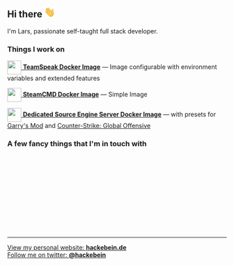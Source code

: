 ## Hi there <img src="https://raw.githubusercontent.com/Hackebein/Hackebein/master/assets/wave.gif" width="25" height="25">

I'm Lars, passionate self-taught full stack developer.

### Things I work on
[<img src="https://unpkg.com/simple-icons@v5/icons/teamspeak.svg" width="32" height="32" align="center"> **TeamSpeak Docker Image**](https://github.com/Hackebein/docker-ts3server) — Image configurable with environment variables and extended features

[<img src="https://unpkg.com/simple-icons@v5/icons/steam.svg" width="32" height="32" align="center"> **SteamCMD Docker Image**](https://github.com/Hackebein/docker-steamcmd) — Simple Image

[<img src="https://unpkg.com/simple-icons@v5/icons/sourceengine.svg" width="32" height="32" align="center"> **Dedicated Source Engine Server Docker Image**](https://github.com/Hackebein/docker-srcds) — with presets for [Garry's Mod](https://github.com/Hackebein/docker-garrysmod) and [Counter-Strike: Global Offensive](https://github.com/Hackebein/docker-csgo) 

### A few fancy things that I'm in touch with
<div style="display: inline-block; width: 32px; height: 32px; background-color: #1578D3; -webkit-mask: url(https://unpkg.com/simple-icons@v5/icons/alliedmodders.svg) no-repeat center; mask: url(https://unpkg.com/simple-icons@v5/icons/alliedmodders.svg) no-repeat center;"></div>
<div style="display: inline-block; width: 32px; height: 32px; background-color: #0D597F; -webkit-mask: url(https://unpkg.com/simple-icons@v5/icons/alpinelinux.svg) no-repeat center; mask: url(https://unpkg.com/simple-icons@v5/icons/alpinelinux.svg) no-repeat center;"></div>
<div style="display: inline-block; width: 32px; height: 32px; background-color: #D22128; -webkit-mask: url(https://unpkg.com/simple-icons@v5/icons/apache.svg) no-repeat center; mask: url(https://unpkg.com/simple-icons@v5/icons/apache.svg) no-repeat center;"></div>
<div style="display: inline-block; width: 32px; height: 32px; background-color: #00979D; -webkit-mask: url(https://unpkg.com/simple-icons@v5/icons/arduino.svg) no-repeat center; mask: url(https://unpkg.com/simple-icons@v5/icons/arduino.svg) no-repeat center;"></div>
<div style="display: inline-block; width: 32px; height: 32px; background-color: #0696D7; -webkit-mask: url(https://unpkg.com/simple-icons@v5/icons/autodesk.svg) no-repeat center; mask: url(https://unpkg.com/simple-icons@v5/icons/autodesk.svg) no-repeat center;"></div>
<div style="display: inline-block; width: 32px; height: 32px; background-color: #F9DC3E; -webkit-mask: url(https://unpkg.com/simple-icons@v5/icons/babel.svg) no-repeat center; mask: url(https://unpkg.com/simple-icons@v5/icons/babel.svg) no-repeat center;"></div>
<div style="display: inline-block; width: 32px; height: 32px; background-color: #7952B3; -webkit-mask: url(https://unpkg.com/simple-icons@v5/icons/bootstrap.svg) no-repeat center; mask: url(https://unpkg.com/simple-icons@v5/icons/bootstrap.svg) no-repeat center;"></div>
<div style="display: inline-block; width: 32px; height: 32px; background-color: #A8B9CC; -webkit-mask: url(https://unpkg.com/simple-icons@v5/icons/c.svg) no-repeat center; mask: url(https://unpkg.com/simple-icons@v5/icons/c.svg) no-repeat center;"></div>
<div style="display: inline-block; width: 32px; height: 32px; background-color: #064F8C; -webkit-mask: url(https://unpkg.com/simple-icons@v5/icons/cmake.svg) no-repeat center; mask: url(https://unpkg.com/simple-icons@v5/icons/cmake.svg) no-repeat center;"></div>
<div style="display: inline-block; width: 32px; height: 32px; background-color: #2F2625; -webkit-mask: url(https://unpkg.com/simple-icons@v5/icons/coffeescript.svg) no-repeat center; mask: url(https://unpkg.com/simple-icons@v5/icons/coffeescript.svg) no-repeat center;"></div>
<div style="display: inline-block; width: 32px; height: 32px; background-color: #885630; -webkit-mask: url(https://unpkg.com/simple-icons@v5/icons/composer.svg) no-repeat center; mask: url(https://unpkg.com/simple-icons@v5/icons/composer.svg) no-repeat center;"></div>
<div style="display: inline-block; width: 32px; height: 32px; background-color: #00599C; -webkit-mask: url(https://unpkg.com/simple-icons@v5/icons/cplusplus.svg) no-repeat center; mask: url(https://unpkg.com/simple-icons@v5/icons/cplusplus.svg) no-repeat center;"></div>
<div style="display: inline-block; width: 32px; height: 32px; background-color: #1572B6; -webkit-mask: url(https://unpkg.com/simple-icons@v5/icons/css3.svg) no-repeat center; mask: url(https://unpkg.com/simple-icons@v5/icons/css3.svg) no-repeat center;"></div>
<div style="display: inline-block; width: 32px; height: 32px; background-color: #141E24; -webkit-mask: url(https://unpkg.com/simple-icons@v5/icons/darkreader.svg) no-repeat center; mask: url(https://unpkg.com/simple-icons@v5/icons/darkreader.svg) no-repeat center;"></div>
<div style="display: inline-block; width: 32px; height: 32px; background-color: #5865F2; -webkit-mask: url(https://unpkg.com/simple-icons@v5/icons/discord.svg) no-repeat center; mask: url(https://unpkg.com/simple-icons@v5/icons/discord.svg) no-repeat center;"></div>
<div style="display: inline-block; width: 32px; height: 32px; background-color: #2496ED; -webkit-mask: url(https://unpkg.com/simple-icons@v5/icons/docker.svg) no-repeat center; mask: url(https://unpkg.com/simple-icons@v5/icons/docker.svg) no-repeat center;"></div>
<div style="display: inline-block; width: 32px; height: 32px; background-color: #339AF0; -webkit-mask: url(https://unpkg.com/simple-icons@v5/icons/fontawesome.svg) no-repeat center; mask: url(https://unpkg.com/simple-icons@v5/icons/fontawesome.svg) no-repeat center;"></div>
<div style="display: inline-block; width: 32px; height: 32px; background-color: #343434; -webkit-mask: url(https://unpkg.com/simple-icons@v5/icons/freenas.svg) no-repeat center; mask: url(https://unpkg.com/simple-icons@v5/icons/freenas.svg) no-repeat center;"></div>
<div style="display: inline-block; width: 32px; height: 32px; background-color: #F05032; -webkit-mask: url(https://unpkg.com/simple-icons@v5/icons/git.svg) no-repeat center; mask: url(https://unpkg.com/simple-icons@v5/icons/git.svg) no-repeat center;"></div>
<div style="display: inline-block; width: 32px; height: 32px; background-color: #609926; -webkit-mask: url(https://unpkg.com/simple-icons@v5/icons/gitea.svg) no-repeat center; mask: url(https://unpkg.com/simple-icons@v5/icons/gitea.svg) no-repeat center;"></div>
<div style="display: inline-block; width: 32px; height: 32px; background-color: #181717; -webkit-mask: url(https://unpkg.com/simple-icons@v5/icons/github.svg) no-repeat center; mask: url(https://unpkg.com/simple-icons@v5/icons/github.svg) no-repeat center;"></div>
<div style="display: inline-block; width: 32px; height: 32px; background-color: #0093DD; -webkit-mask: url(https://unpkg.com/simple-icons@v5/icons/gnuprivacyguard.svg) no-repeat center; mask: url(https://unpkg.com/simple-icons@v5/icons/gnuprivacyguard.svg) no-repeat center;"></div>
<div style="display: inline-block; width: 32px; height: 32px; background-color: #F46800; -webkit-mask: url(https://unpkg.com/simple-icons@v5/icons/grafana.svg) no-repeat center; mask: url(https://unpkg.com/simple-icons@v5/icons/grafana.svg) no-repeat center;"></div>
<div style="display: inline-block; width: 32px; height: 32px; background-color: #FAA918; -webkit-mask: url(https://unpkg.com/simple-icons@v5/icons/grunt.svg) no-repeat center; mask: url(https://unpkg.com/simple-icons@v5/icons/grunt.svg) no-repeat center;"></div>
<div style="display: inline-block; width: 32px; height: 32px; background-color: #CF4647; -webkit-mask: url(https://unpkg.com/simple-icons@v5/icons/gulp.svg) no-repeat center; mask: url(https://unpkg.com/simple-icons@v5/icons/gulp.svg) no-repeat center;"></div>
<div style="display: inline-block; width: 32px; height: 32px; background-color: #E34F26; -webkit-mask: url(https://unpkg.com/simple-icons@v5/icons/html5.svg) no-repeat center; mask: url(https://unpkg.com/simple-icons@v5/icons/html5.svg) no-repeat center;"></div>
<div style="display: inline-block; width: 32px; height: 32px; background-color: #CC0000; -webkit-mask: url(https://unpkg.com/simple-icons@v5/icons/jabber.svg) no-repeat center; mask: url(https://unpkg.com/simple-icons@v5/icons/jabber.svg) no-repeat center;"></div>
<div style="display: inline-block; width: 32px; height: 32px; background-color: #F7DF1E; -webkit-mask: url(https://unpkg.com/simple-icons@v5/icons/javascript.svg) no-repeat center; mask: url(https://unpkg.com/simple-icons@v5/icons/javascript.svg) no-repeat center;"></div>
<div style="display: inline-block; width: 32px; height: 32px; background-color: #0052CC; -webkit-mask: url(https://unpkg.com/simple-icons@v5/icons/jira.svg) no-repeat center; mask: url(https://unpkg.com/simple-icons@v5/icons/jira.svg) no-repeat center;"></div>
<div style="display: inline-block; width: 32px; height: 32px; background-color: #0769AD; -webkit-mask: url(https://unpkg.com/simple-icons@v5/icons/jquery.svg) no-repeat center; mask: url(https://unpkg.com/simple-icons@v5/icons/jquery.svg) no-repeat center;"></div>
<div style="display: inline-block; width: 32px; height: 32px; background-color: #000000; -webkit-mask: url(https://unpkg.com/simple-icons@v5/icons/json.svg) no-repeat center; mask: url(https://unpkg.com/simple-icons@v5/icons/json.svg) no-repeat center;"></div>
<div style="display: inline-block; width: 32px; height: 32px; background-color: #326CE5; -webkit-mask: url(https://unpkg.com/simple-icons@v5/icons/kubernetes.svg) no-repeat center; mask: url(https://unpkg.com/simple-icons@v5/icons/kubernetes.svg) no-repeat center;"></div>
<div style="display: inline-block; width: 32px; height: 32px; background-color: #1D365D; -webkit-mask: url(https://unpkg.com/simple-icons@v5/icons/less.svg) no-repeat center; mask: url(https://unpkg.com/simple-icons@v5/icons/less.svg) no-repeat center;"></div>
<div style="display: inline-block; width: 32px; height: 32px; background-color: #003A70; -webkit-mask: url(https://unpkg.com/simple-icons@v5/icons/letsencrypt.svg) no-repeat center; mask: url(https://unpkg.com/simple-icons@v5/icons/letsencrypt.svg) no-repeat center;"></div>
<div style="display: inline-block; width: 32px; height: 32px; background-color: #FCC624; -webkit-mask: url(https://unpkg.com/simple-icons@v5/icons/linux.svg) no-repeat center; mask: url(https://unpkg.com/simple-icons@v5/icons/linux.svg) no-repeat center;"></div>
<div style="display: inline-block; width: 32px; height: 32px; background-color: #003545; -webkit-mask: url(https://unpkg.com/simple-icons@v5/icons/mariadb.svg) no-repeat center; mask: url(https://unpkg.com/simple-icons@v5/icons/mariadb.svg) no-repeat center;"></div>
<div style="display: inline-block; width: 32px; height: 32px; background-color: #4479A1; -webkit-mask: url(https://unpkg.com/simple-icons@v5/icons/mysql.svg) no-repeat center; mask: url(https://unpkg.com/simple-icons@v5/icons/mysql.svg) no-repeat center;"></div>
<div style="display: inline-block; width: 32px; height: 32px; background-color: #009639; -webkit-mask: url(https://unpkg.com/simple-icons@v5/icons/nginx.svg) no-repeat center; mask: url(https://unpkg.com/simple-icons@v5/icons/nginx.svg) no-repeat center;"></div>
<div style="display: inline-block; width: 32px; height: 32px; background-color: #339933; -webkit-mask: url(https://unpkg.com/simple-icons@v5/icons/nodedotjs.svg) no-repeat center; mask: url(https://unpkg.com/simple-icons@v5/icons/nodedotjs.svg) no-repeat center;"></div>
<div style="display: inline-block; width: 32px; height: 32px; background-color: #00C58E; -webkit-mask: url(https://unpkg.com/simple-icons@v5/icons/nuxtdotjs.svg) no-repeat center; mask: url(https://unpkg.com/simple-icons@v5/icons/nuxtdotjs.svg) no-repeat center;"></div>
<div style="display: inline-block; width: 32px; height: 32px; background-color: #00B5E2; -webkit-mask: url(https://unpkg.com/simple-icons@v5/icons/openwrt.svg) no-repeat center; mask: url(https://unpkg.com/simple-icons@v5/icons/openwrt.svg) no-repeat center;"></div>
<div style="display: inline-block; width: 32px; height: 32px; background-color: #777BB4; -webkit-mask: url(https://unpkg.com/simple-icons@v5/icons/php.svg) no-repeat center; mask: url(https://unpkg.com/simple-icons@v5/icons/php.svg) no-repeat center;"></div>
<div style="display: inline-block; width: 32px; height: 32px; background-color: #000000; -webkit-mask: url(https://unpkg.com/simple-icons@v5/icons/phpstorm.svg) no-repeat center; mask: url(https://unpkg.com/simple-icons@v5/icons/phpstorm.svg) no-repeat center;"></div>
<div style="display: inline-block; width: 32px; height: 32px; background-color: #E57000; -webkit-mask: url(https://unpkg.com/simple-icons@v5/icons/proxmox.svg) no-repeat center; mask: url(https://unpkg.com/simple-icons@v5/icons/proxmox.svg) no-repeat center;"></div>
<div style="display: inline-block; width: 32px; height: 32px; background-color: #0075A8; -webkit-mask: url(https://unpkg.com/simple-icons@v5/icons/rancher.svg) no-repeat center; mask: url(https://unpkg.com/simple-icons@v5/icons/rancher.svg) no-repeat center;"></div>
<div style="display: inline-block; width: 32px; height: 32px; background-color: #CC6699; -webkit-mask: url(https://unpkg.com/simple-icons@v5/icons/sass.svg) no-repeat center; mask: url(https://unpkg.com/simple-icons@v5/icons/sass.svg) no-repeat center;"></div>
<div style="display: inline-block; width: 32px; height: 32px; background-color: #189EFF; -webkit-mask: url(https://unpkg.com/simple-icons@v5/icons/shopware.svg) no-repeat center; mask: url(https://unpkg.com/simple-icons@v5/icons/shopware.svg) no-repeat center;"></div>
<div style="display: inline-block; width: 32px; height: 32px; background-color: #F79A10; -webkit-mask: url(https://unpkg.com/simple-icons@v5/icons/sourceengine.svg) no-repeat center; mask: url(https://unpkg.com/simple-icons@v5/icons/sourceengine.svg) no-repeat center;"></div>
<div style="display: inline-block; width: 32px; height: 32px; background-color: #000000; -webkit-mask: url(https://unpkg.com/simple-icons@v5/icons/steam.svg) no-repeat center; mask: url(https://unpkg.com/simple-icons@v5/icons/steam.svg) no-repeat center;"></div>
<div style="display: inline-block; width: 32px; height: 32px; background-color: #000000; -webkit-mask: url(https://unpkg.com/simple-icons@v5/icons/steamdb.svg) no-repeat center; mask: url(https://unpkg.com/simple-icons@v5/icons/steamdb.svg) no-repeat center;"></div>
<div style="display: inline-block; width: 32px; height: 32px; background-color: #2580C3; -webkit-mask: url(https://unpkg.com/simple-icons@v5/icons/teamspeak.svg) no-repeat center; mask: url(https://unpkg.com/simple-icons@v5/icons/teamspeak.svg) no-repeat center;"></div>
<div style="display: inline-block; width: 32px; height: 32px; background-color: #26A5E4; -webkit-mask: url(https://unpkg.com/simple-icons@v5/icons/telegram.svg) no-repeat center; mask: url(https://unpkg.com/simple-icons@v5/icons/telegram.svg) no-repeat center;"></div>
<div style="display: inline-block; width: 32px; height: 32px; background-color: #0052CC; -webkit-mask: url(https://unpkg.com/simple-icons@v5/icons/trello.svg) no-repeat center; mask: url(https://unpkg.com/simple-icons@v5/icons/trello.svg) no-repeat center;"></div>
<div style="display: inline-block; width: 32px; height: 32px; background-color: #9146FF; -webkit-mask: url(https://unpkg.com/simple-icons@v5/icons/twitch.svg) no-repeat center; mask: url(https://unpkg.com/simple-icons@v5/icons/twitch.svg) no-repeat center;"></div>
<div style="display: inline-block; width: 32px; height: 32px; background-color: #1DA1F2; -webkit-mask: url(https://unpkg.com/simple-icons@v5/icons/twitter.svg) no-repeat center; mask: url(https://unpkg.com/simple-icons@v5/icons/twitter.svg) no-repeat center;"></div>
<div style="display: inline-block; width: 32px; height: 32px; background-color: #00B336; -webkit-mask: url(https://unpkg.com/simple-icons@v5/icons/veeam.svg) no-repeat center; mask: url(https://unpkg.com/simple-icons@v5/icons/veeam.svg) no-repeat center;"></div>
<div style="display: inline-block; width: 32px; height: 32px; background-color: #019733; -webkit-mask: url(https://unpkg.com/simple-icons@v5/icons/vim.svg) no-repeat center; mask: url(https://unpkg.com/simple-icons@v5/icons/vim.svg) no-repeat center;"></div>
<div style="display: inline-block; width: 32px; height: 32px; background-color: #183A61; -webkit-mask: url(https://unpkg.com/simple-icons@v5/icons/virtualbox.svg) no-repeat center; mask: url(https://unpkg.com/simple-icons@v5/icons/virtualbox.svg) no-repeat center;"></div>
<div style="display: inline-block; width: 32px; height: 32px; background-color: #607078; -webkit-mask: url(https://unpkg.com/simple-icons@v5/icons/vmware.svg) no-repeat center; mask: url(https://unpkg.com/simple-icons@v5/icons/vmware.svg) no-repeat center;"></div>
<div style="display: inline-block; width: 32px; height: 32px; background-color: #4FC08D; -webkit-mask: url(https://unpkg.com/simple-icons@v5/icons/vuedotjs.svg) no-repeat center; mask: url(https://unpkg.com/simple-icons@v5/icons/vuedotjs.svg) no-repeat center;"></div>
<div style="display: inline-block; width: 32px; height: 32px; background-color: #000000; -webkit-mask: url(https://unpkg.com/simple-icons@v5/icons/webstorm.svg) no-repeat center; mask: url(https://unpkg.com/simple-icons@v5/icons/webstorm.svg) no-repeat center;"></div>

---

[View my personal website: **hackebein.de**](https://hackebein.de)  
[Follow me on twitter: **@hackebein**](https://twitter.com/hackebein)